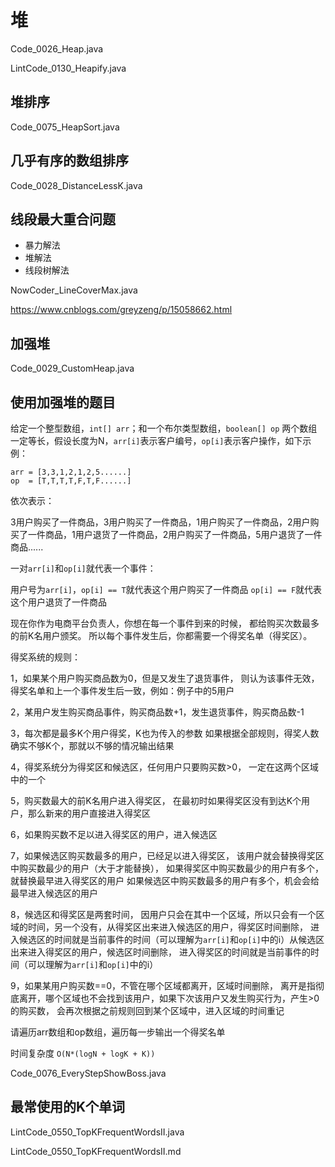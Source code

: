 # 堆

Code_0026_Heap.java

LintCode_0130_Heapify.java

## 堆排序

Code_0075_HeapSort.java

## 几乎有序的数组排序

Code_0028_DistanceLessK.java

## 线段最大重合问题

- 暴力解法
- 堆解法
- 线段树解法

NowCoder_LineCoverMax.java

<https://www.cnblogs.com/greyzeng/p/15058662.html>

## 加强堆

Code_0029_CustomHeap.java

## 使用加强堆的题目

给定一个整型数组，`int[] arr`；和一个布尔类型数组，`boolean[] op` 两个数组一定等长，假设长度为N，`arr[i]`表示客户编号，`op[i]`表示客户操作，如下示例：

```text
arr = [3,3,1,2,1,2,5......]
op  = [T,T,T,T,F,T,F......]
```

依次表示：

3用户购买了一件商品，3用户购买了一件商品，1用户购买了一件商品，2用户购买了一件商品，1用户退货了一件商品，2用户购买了一件商品，5用户退货了一件商品......

一对`arr[i]`和`op[i]`就代表一个事件：

用户号为`arr[i]`，`op[i] == T`就代表这个用户购买了一件商品 `op[i] == F`就代表这个用户退货了一件商品

现在你作为电商平台负责人，你想在每一个事件到来的时候， 都给购买次数最多的前K名用户颁奖。 所以每个事件发生后，你都需要一个得奖名单（得奖区）。

得奖系统的规则：

1，如果某个用户购买商品数为0，但是又发生了退货事件， 则认为该事件无效，得奖名单和上一个事件发生后一致，例如：例子中的5用户

2，某用户发生购买商品事件，购买商品数+1，发生退货事件，购买商品数-1

3，每次都是最多K个用户得奖，K也为传入的参数 如果根据全部规则，得奖人数确实不够K个，那就以不够的情况输出结果

4，得奖系统分为得奖区和候选区，任何用户只要购买数>0， 一定在这两个区域中的一个

5，购买数最大的前K名用户进入得奖区， 在最初时如果得奖区没有到达K个用户，那么新来的用户直接进入得奖区

6，如果购买数不足以进入得奖区的用户，进入候选区

7，如果候选区购买数最多的用户，已经足以进入得奖区， 该用户就会替换得奖区中购买数最少的用户（大于才能替换）， 如果得奖区中购买数最少的用户有多个，就替换最早进入得奖区的用户 如果候选区中购买数最多的用户有多个，机会会给最早进入候选区的用户

8，候选区和得奖区是两套时间， 因用户只会在其中一个区域，所以只会有一个区域的时间，另一个没有，从得奖区出来进入候选区的用户，得奖区时间删除， 进入候选区的时间就是当前事件的时间（可以理解为`arr[i]`和`op[i]`中的i）从候选区出来进入得奖区的用户，候选区时间删除， 进入得奖区的时间就是当前事件的时间（可以理解为`arr[i]`和`op[i]`中的i）

9，如果某用户购买数==0，不管在哪个区域都离开，区域时间删除， 离开是指彻底离开，哪个区域也不会找到该用户，如果下次该用户又发生购买行为，产生>0的购买数， 会再次根据之前规则回到某个区域中，进入区域的时间重记

请遍历arr数组和op数组，遍历每一步输出一个得奖名单

时间复杂度 `O(N*(logN + logK + K))`

Code_0076_EveryStepShowBoss.java

## 最常使用的K个单词

LintCode_0550_TopKFrequentWordsII.java

LintCode_0550_TopKFrequentWordsII.md
